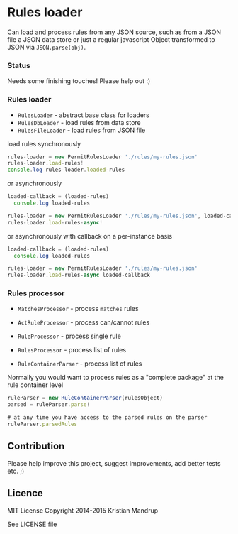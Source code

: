 # Rules loader

Can load and process rules from any JSON source, such as from a JSON file a JSON data store or just a regular
javascript Object transformed to JSON via `JSON.parse(obj)`.

### Status

Needs some finishing touches! Please help out :)

### Rules loader

- `RulesLoader` - abstract base class for loaders
- `RulesDbLoader` - load rules from data store
- `RulesFileLoader` - load rules from JSON file

load rules synchronously

```js
rules-loader = new PermitRulesLoader './rules/my-rules.json'
rules-loader.load-rules!
console.log rules-loader.loaded-rules
```

or asynchronously

```js
loaded-callback = (loaded-rules)
  console.log loaded-rules

rules-loader = new PermitRulesLoader './rules/my-rules.json', loaded-callback
rules-loader.load-rules-async!
```

or asynchronously with callback on a per-instance basis

```js
loaded-callback = (loaded-rules)
  console.log loaded-rules

rules-loader = new PermitRulesLoader './rules/my-rules.json'
rules-loader.load-rules-async loaded-callback
```

### Rules processor

- `MatchesProcessor`      - process `matches` rules

- `ActRuleProcessor`      - process can/cannot rules
- `RuleProcessor`         - process single rule
- `RulesProcessor`        - process list of rules

- `RuleContainerParser`   - process list of rules

Normally you would want to process rules as a "complete package" at the rule container level

```js
ruleParser = new RuleContainerParser(rulesObject)
parsed = ruleParser.parse!

# at any time you have access to the parsed rules on the parser
ruleParser.parsedRules
```

## Contribution

Please help improve this project, suggest improvements, add better tests etc. ;)

## Licence

MIT License
Copyright 2014-2015 Kristian Mandrup

See LICENSE file